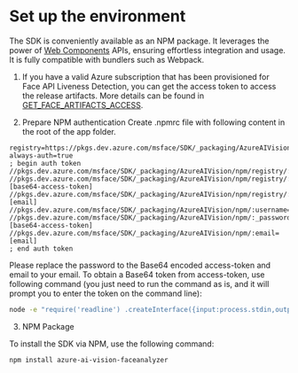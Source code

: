 # Set up the environment 

The SDK is conveniently available as an NPM package. It leverages the power of [Web Components](https://www.webcomponents.org/introduction) APIs, ensuring effortless integration and usage. It is fully compatible with bundlers such as Webpack. 

1. If you have a valid Azure subscription that has been provisioned for Face API Liveness Detection, you can get the access token to access the release artifacts. More details can be found in [GET_FACE_ARTIFACTS_ACCESS](../../../GET_FACE_ARTIFACTS_ACCESS.md).

2. Prepare NPM authentication
Create .npmrc file with following content in the root of the app folder.
```
registry=https://pkgs.dev.azure.com/msface/SDK/_packaging/AzureAIVision/npm/registry/
always-auth=true
; begin auth token
//pkgs.dev.azure.com/msface/SDK/_packaging/AzureAIVision/npm/registry/:username=msface
//pkgs.dev.azure.com/msface/SDK/_packaging/AzureAIVision/npm/registry/:_password=[base64-access-token]
//pkgs.dev.azure.com/msface/SDK/_packaging/AzureAIVision/npm/registry/:email=[email]
//pkgs.dev.azure.com/msface/SDK/_packaging/AzureAIVision/npm/:username=msface
//pkgs.dev.azure.com/msface/SDK/_packaging/AzureAIVision/npm/:_password=[base64-access-token]
//pkgs.dev.azure.com/msface/SDK/_packaging/AzureAIVision/npm/:email=[email]
; end auth token
```
Please replace the password to the Base64 encoded access-token and email to your email.
To obtain a Base64 token from access-token, use following command (you just need to run the command as is, and it will prompt you to enter the token on the command line):
```sh
node -e "require('readline') .createInterface({input:process.stdin,output:process.stdout,historySize:0}) .question('access-token> ',p => { b64=Buffer.from(p.trim()).toString('base64');console.log(b64);process.exit(); })"
```

3. NPM Package

To install the SDK via NPM, use the following command:

```sh
npm install azure-ai-vision-faceanalyzer
```